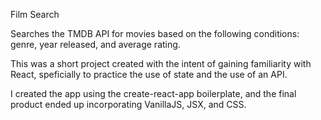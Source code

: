 Film Search

Searches the TMDB API for movies based on the following conditions: genre, year released, and average rating.

This was a short project created with the intent of gaining familiarity with React, speficially to practice the use of state
and the use of an API. 

I created the app using the create-react-app boilerplate, and the final product ended up incorporating VanillaJS, JSX, and CSS.



